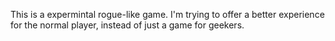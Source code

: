 This is a expermintal rogue-like game.
I'm trying to offer a better experience for the normal player, instead of just a game for geekers.
